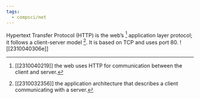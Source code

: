 ```yaml
---
tags:
  - compsci/net
---
```

Hypertext Transfer Protocol (HTTP) is the web’s [^1] application layer protocol; it follows a client-server model [^2]. It is based on TCP and uses port 80.
![[2310040306e]]



[^1]: [[2310040219]] the web uses HTTP for communication between the client and server.
[^2]: [[2310032356]] the application architecture that describes a client communicating with a server.